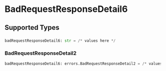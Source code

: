 # BadRequestResponseDetail6


## Supported Types

### 

```python
badRequestResponseDetail6: str = /* values here */
```

### BadRequestResponseDetail2

```python
badRequestResponseDetail6: errors.BadRequestResponseDetail2 = /* values here */
```

